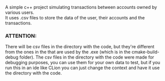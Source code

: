 A simple c++ project simulating transactions between accounts owned by various users.  
It uses .csv files to store the data of the user, their accounts and the transactions.

### ATTENTION:  
There will be csv files in the directory with the code, but they're different from the ones in the 
that are used by the .exe (which is in the cmake-build-debug folder). The csv files in the directory
with the code were made for debugging purposes, you can use them for your own data to test, 
but if you run this in an ide like CLion you can just change the context and have it use the directory
with the  code.